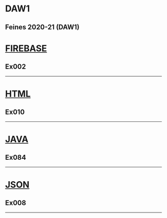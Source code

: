 # DAW1
Feines 2020-21 (DAW1)
 ---
 # [FIREBASE](https://github.com/paurigine/DAW1/tree/main/Firebase)
 ## Ex002
 ---
 # [HTML](https://github.com/paurigine/DAW1/tree/main/Html)
 ## Ex010
 ---
 # [JAVA](https://github.com/paurigine/DAW1/tree/main/Java)
 ## Ex084
 ---
 # [JSON](https://github.com/paurigine/DAW1/tree/main/Json)
 ## Ex008
 ---